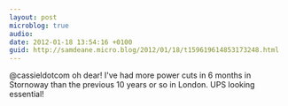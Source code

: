 ```yaml
---
layout: post
microblog: true
audio: 
date: 2012-01-18 13:54:16 +0100
guid: http://samdeane.micro.blog/2012/01/18/t159619614853173248.html
---
```

@cassieldotcom oh dear! I've had more power cuts in 6 months in Stornoway than the previous 10 years or so in London. UPS looking essential!
